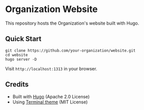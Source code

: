 # Organization Website

This repository hosts the Organization's website built with Hugo.

## Quick Start

```
git clone https://github.com/your-organization/website.git
cd website
hugo server -D
```

Visit `http://localhost:1313` in your browser.

## Credits

- Built with [Hugo](https://gohugo.io/) (Apache 2.0 License)
- Using [Terminal theme](https://github.com/panr/hugo-theme-terminal) (MIT License)
